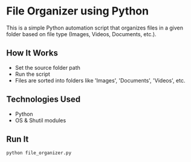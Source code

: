 # File Organizer using Python

This is a simple Python automation script that organizes files in a given folder based on file type (Images, Videos, Documents, etc.).

## How It Works
- Set the source folder path
- Run the script
- Files are sorted into folders like 'Images', 'Documents', 'Videos', etc.

## Technologies Used
- Python
- OS & Shutil modules

## Run It
```bash
python file_organizer.py